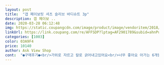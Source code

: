 ```yaml
---
layout: post 
title:  "갭 페이보릿 셔츠 슬리브 바디슈트 3p" 
description: 갭 페이보 ..
date: 2020-03-28 06:12:48 
img: https://static.coupangcdn.com/image/product/image/vendoritem/2018/08/27/3898316633/f6a72215-43b3-40ab-a1a9-d2695dcaabf8.jpg 
linkUrl: https://link.coupang.com/re/AFFSDP?lptag=AF2901789&subid=ahnPublicAsk&pageKey=1343339228&itemId=2370721542&vendorItemId=3898316633&traceid=V0-113-7b6939016069e5d3 
categories: [1003] 
color: 03A9F4 
price: 10140 
author: Ask View Shop 
cont:  "●구매후기●<br/>가위로 자르고 칼로 긁어내고있어요<br/>너무 좋아요 아가는 6개월 8.<br/>2키로인데 엄청 쪼이지는 않고 요유있게 딱 맞는 사이즈예요 안에 택이 길어 가위로 다 잘랐어요<br/>딱딱해서 칼로 막 긁어내고있어요<br/>신생아 25일4.<br/>8키로인데 딱맞아용ㅋㅋ<br/>여름에 자주 입힐 것 같아요 다양한 색이 있으면 더 좋을 것 같아요<br/>작게 나온 것 같아요... <br/><br/>저렴하고 너무좋은데<br/>텍이 여러겹이라 두꺼워서 가위로 잘라도 빳빳하고<br/>텍이 정말 거슬려요 ㅜ<br/>한치수 큰 거 사서 입혀야겠어요<br/>" 
---
```

